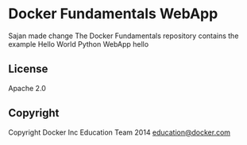 Docker Fundamentals WebApp
==========================
Sajan made change
The Docker Fundamentals repository contains the example Hello World Python WebApp
hello
## License

Apache 2.0

## Copyright

Copyright Docker Inc Education Team 2014 <education@docker.com>

